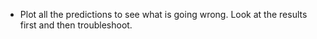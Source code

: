 
- Plot all the predictions to see what is going wrong. Look at the results first and then troubleshoot.